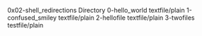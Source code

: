 0x02-shell_redirections				Directory
0-hello_world					textfile/plain
1-confused_smiley				textfile/plain
2-hellofile					textfile/plain
3-twofiles					testfile/plain

